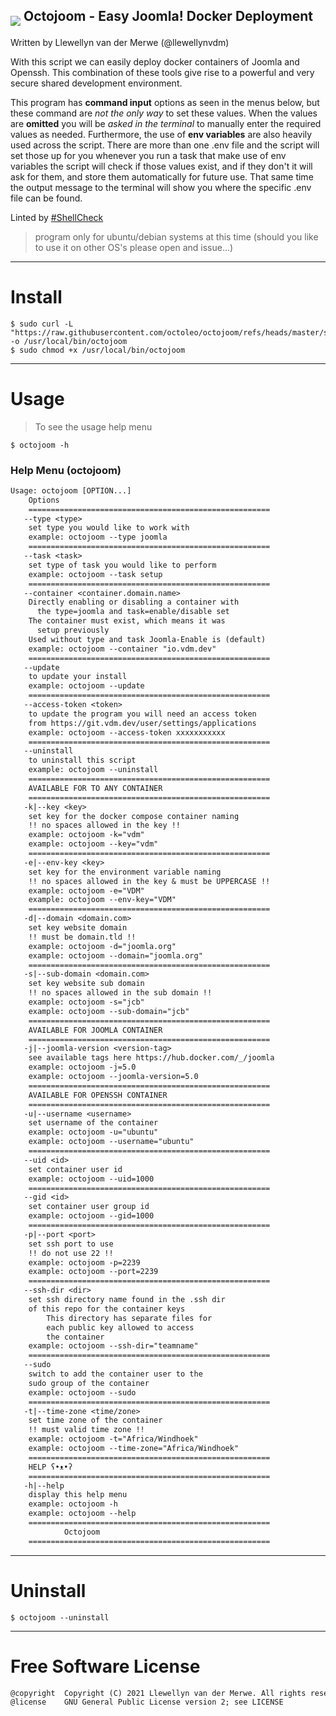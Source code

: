 <h2><img align="middle" src="https://raw.githubusercontent.com/odb/official-bash-logo/master/assets/Logos/Icons/PNG/64x64.png" >
Octojoom - Easy Joomla! Docker Deployment
</h2>

Written by Llewellyn van der Merwe (@llewellynvdm)

With this script we can easily deploy docker containers of Joomla and Openssh. This combination of these tools give rise to a powerful and very secure shared development environment.

This program has **command input** options as seen in the menus below, but these command are _not the only way_ to set these values.
When the values are **omitted** you will be _asked in the terminal_ to manually enter the required values as needed.
Furthermore, the use of **env variables** are also heavily used across the script.
There are more than one .env file and the script will set those up for you whenever you run a task that make use of env variables
the script will check if those values exist, and if they don't it will ask for them, and store them automatically for future use.
That same time the output message to the terminal will show you where the specific .env file can be found.

Linted by [#ShellCheck](https://github.com/koalaman/shellcheck)

> program only for ubuntu/debian systems at this time (should you like to use it on other OS's please open and issue...)

---
# Install
```shell
$ sudo curl -L "https://raw.githubusercontent.com/octoleo/octojoom/refs/heads/master/src/octojoom" -o /usr/local/bin/octojoom
$ sudo chmod +x /usr/local/bin/octojoom
```

---
# Usage

> To see the usage help menu
```shell
$ octojoom -h
```
### Help Menu (octojoom)
```txt
Usage: octojoom [OPTION...]
	Options
	======================================================
   --type <type>
	set type you would like to work with
	example: octojoom --type joomla
	======================================================
   --task <task>
	set type of task you would like to perform
	example: octojoom --task setup
	======================================================
   --container <container.domain.name>
	Directly enabling or disabling a container with
	  the type=joomla and task=enable/disable set
	The container must exist, which means it was
	  setup previously
	Used without type and task Joomla-Enable is (default)
	example: octojoom --container "io.vdm.dev"
	======================================================
   --update
	to update your install
	example: octojoom --update
	======================================================
   --access-token <token>
	to update the program you will need an access token
	from https://git.vdm.dev/user/settings/applications
	example: octojoom --access-token xxxxxxxxxxx
	======================================================
   --uninstall
	to uninstall this script
	example: octojoom --uninstall
	======================================================
	AVAILABLE FOR TO ANY CONTAINER
	======================================================
   -k|--key <key>
	set key for the docker compose container naming
	!! no spaces allowed in the key !!
	example: octojoom -k="vdm"
	example: octojoom --key="vdm"
	======================================================
   -e|--env-key <key>
	set key for the environment variable naming
	!! no spaces allowed in the key & must be UPPERCASE !!
	example: octojoom -e="VDM"
	example: octojoom --env-key="VDM"
	======================================================
   -d|--domain <domain.com>
	set key website domain
	!! must be domain.tld !!
	example: octojoom -d="joomla.org"
	example: octojoom --domain="joomla.org"
	======================================================
   -s|--sub-domain <domain.com>
	set key website sub domain
	!! no spaces allowed in the sub domain !!
	example: octojoom -s="jcb"
	example: octojoom --sub-domain="jcb"
	======================================================
	AVAILABLE FOR JOOMLA CONTAINER
	======================================================
   -j|--joomla-version <version-tag>
	see available tags here https://hub.docker.com/_/joomla
	example: octojoom -j=5.0
	example: octojoom --joomla-version=5.0
	======================================================
	AVAILABLE FOR OPENSSH CONTAINER
	======================================================
   -u|--username <username>
	set username of the container
	example: octojoom -u="ubuntu"
	example: octojoom --username="ubuntu"
	======================================================
   --uid <id>
	set container user id
	example: octojoom --uid=1000
	======================================================
   --gid <id>
	set container user group id
	example: octojoom --gid=1000
	======================================================
   -p|--port <port>
	set ssh port to use
	!! do not use 22 !!
	example: octojoom -p=2239
	example: octojoom --port=2239
	======================================================
   --ssh-dir <dir>
	set ssh directory name found in the .ssh dir
	of this repo for the container keys
		This directory has separate files for
		each public key allowed to access
		the container
	example: octojoom --ssh-dir="teamname"
	======================================================
   --sudo
	switch to add the container user to the
	sudo group of the container
	example: octojoom --sudo
	======================================================
   -t|--time-zone <time/zone>
	set time zone of the container
	!! must valid time zone !!
	example: octojoom -t="Africa/Windhoek"
	example: octojoom --time-zone="Africa/Windhoek"
	======================================================
	HELP ʕ•ᴥ•ʔ
	======================================================
   -h|--help
	display this help menu
	example: octojoom -h
	example: octojoom --help
	======================================================
			Octojoom
	======================================================
```
---
# Uninstall

```shell
$ octojoom --uninstall
```
---
# Free Software License
```txt
@copyright  Copyright (C) 2021 Llewellyn van der Merwe. All rights reserved.
@license    GNU General Public License version 2; see LICENSE
```

